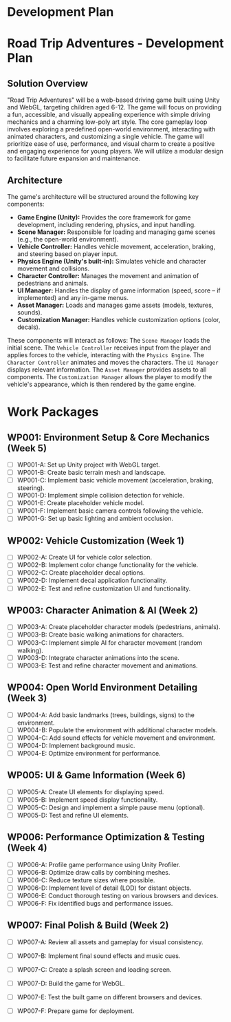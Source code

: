 # Development Plan

# Road Trip Adventures - Development Plan

## Solution Overview

"Road Trip Adventures" will be a web-based driving game built using Unity and WebGL, targeting children aged 6-12. The game will focus on providing a fun, accessible, and visually appealing experience with simple driving mechanics and a charming low-poly art style.  The core gameplay loop involves exploring a predefined open-world environment, interacting with animated characters, and customizing a single vehicle.  The game will prioritize ease of use, performance, and visual charm to create a positive and engaging experience for young players.  We will utilize a modular design to facilitate future expansion and maintenance.

## Architecture

The game's architecture will be structured around the following key components:

*   **Game Engine (Unity):** Provides the core framework for game development, including rendering, physics, and input handling.
*   **Scene Manager:** Responsible for loading and managing game scenes (e.g., the open-world environment).
*   **Vehicle Controller:** Handles vehicle movement, acceleration, braking, and steering based on player input.
*   **Physics Engine (Unity's built-in):** Simulates vehicle and character movement and collisions.
*   **Character Controller:** Manages the movement and animation of pedestrians and animals.
*   **UI Manager:** Handles the display of game information (speed, score – if implemented) and any in-game menus.
*   **Asset Manager:** Loads and manages game assets (models, textures, sounds).
*   **Customization Manager:** Handles vehicle customization options (color, decals).

These components will interact as follows: The `Scene Manager` loads the initial scene. The `Vehicle Controller` receives input from the player and applies forces to the vehicle, interacting with the `Physics Engine`. The `Character Controller` animates and moves the characters. The `UI Manager` displays relevant information. The `Asset Manager` provides assets to all components. The `Customization Manager` allows the player to modify the vehicle's appearance, which is then rendered by the game engine.

# Work Packages

## WP001: Environment Setup & Core Mechanics (Week 5)

- [ ] WP001-A: Set up Unity project with WebGL target.
- [ ] WP001-B: Create basic terrain mesh and landscape.
- [ ] WP001-C: Implement basic vehicle movement (acceleration, braking, steering).
- [ ] WP001-D: Implement simple collision detection for vehicle.
- [ ] WP001-E: Create placeholder vehicle model.
- [ ] WP001-F: Implement basic camera controls following the vehicle.
- [ ] WP001-G: Set up basic lighting and ambient occlusion.

## WP002: Vehicle Customization (Week 1)

- [ ] WP002-A: Create UI for vehicle color selection.
- [ ] WP002-B: Implement color change functionality for the vehicle.
- [ ] WP002-C: Create placeholder decal options.
- [ ] WP002-D: Implement decal application functionality.
- [ ] WP002-E: Test and refine customization UI and functionality.

## WP003: Character Animation & AI (Week 2)

- [ ] WP003-A: Create placeholder character models (pedestrians, animals).
- [ ] WP003-B: Create basic walking animations for characters.
- [ ] WP003-C: Implement simple AI for character movement (random walking).
- [ ] WP003-D: Integrate character animations into the scene.
- [ ] WP003-E: Test and refine character movement and animations.

## WP004: Open World Environment Detailing (Week 3)

- [ ] WP004-A: Add basic landmarks (trees, buildings, signs) to the environment.
- [ ] WP004-B: Populate the environment with additional character models.
- [ ] WP004-C: Add sound effects for vehicle movement and environment.
- [ ] WP004-D: Implement background music.
- [ ] WP004-E: Optimize environment for performance.

## WP005: UI & Game Information (Week 6)

- [ ] WP005-A: Create UI elements for displaying speed.
- [ ] WP005-B: Implement speed display functionality.
- [ ] WP005-C: Design and implement a simple pause menu (optional).
- [ ] WP005-D: Test and refine UI elements.

## WP006: Performance Optimization & Testing (Week 4)

- [ ] WP006-A: Profile game performance using Unity Profiler.
- [ ] WP006-B: Optimize draw calls by combining meshes.
- [ ] WP006-C: Reduce texture sizes where possible.
- [ ] WP006-D: Implement level of detail (LOD) for distant objects.
- [ ] WP006-E: Conduct thorough testing on various browsers and devices.
- [ ] WP006-F: Fix identified bugs and performance issues.

## WP007: Final Polish & Build (Week 2)

- [ ] WP007-A: Review all assets and gameplay for visual consistency.
- [ ] WP007-B: Implement final sound effects and music cues.
- [ ] WP007-C: Create a splash screen and loading screen.
- [ ] WP007-D: Build the game for WebGL.
- [ ] WP007-E: Test the built game on different browsers and devices.
- [ ] WP007-F: Prepare game for deployment.

